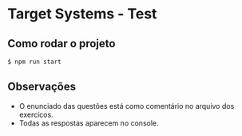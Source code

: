 # Target Systems - Test

## Como rodar o projeto

```bash
$ npm run start
```

## Observações

- O enunciado das questões está como comentário no arquivo dos exercícos.
- Todas as respostas aparecem no console.
